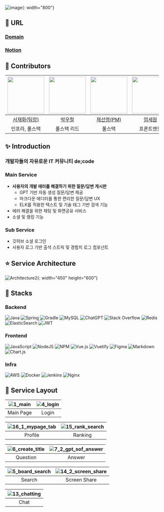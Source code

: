 ![image](/uploads/517fb310b0b1f402ef5c1576aa3a41fd/image.png){: width="800"}



## :mag_right: URL
### [Domain](https://i10a507.p.ssafy.io)
### [Notion](https://marvelous-enquiry-169.notion.site/5-7-Small-7alk-7d5de04be0c64b739a25a2d006bc5b0b?pvs=4)


## :two_men_holding_hands: Contributors
| <a href="https://github.com/ggramgyo"><img src="https://github.com/ggramgyo.png" width="120"/></a> | <a href="https://github.com/skajd1"><img src="https://github.com/skajd1.png" width="120"/></a> | <a href="https://github.com/je-sunmeng"><img src="https://github.com/je-sunmeng.png" width="120"/></a> | <a href="https://github.com/serethia"><img src="https://github.com/serethia.png" width="120"/></a> | <a href="https://github.com/jeounpar"><img src="https://github.com/jeounpar.png" width="120"/></a> | <a href="https://github.com/jinddobaegi"><img src="https://github.com/jinddobaegi.png" width="120"/></a> |
|:--------------------------------------------------------------------------------------------------------:|:----------------------------------------------------------------------------------------------------:|:--------------------------------------------------------------------------------------------------:|:----------------------------------------------------------------------------------------------------:|:------------------------------------------------------------------------------------------------:|:------------------------------------------------------------------------------------------------:|
|                                  [서재화(팀장)](https://github.com/ggramgyo)                                   |                                 [박우철](https://github.com/skajd1)                                  |                                 [제선명(PM)](https://github.com/je-sunmeng)                                 |                                 [엄세원](https://github.com/serethia)                                  |                                [박정규](https://github.com/jeounpar)                                 |                                [정진영](https://github.com/jinddobaegi)                                 |
|인프라, 풀스택|풀스택 리드|풀스택|프론트엔드|백엔드 리드|프론트엔드 리드|

## :sparkles: Introduction
### 개발자들의 자유로운 IT 커뮤니티 de;code

### Main Service
- **사용자의 개발 에러를 해결하기 위한 질문/답변 게시판**
    - GPT 기반 자동 생성 질문/답변 제공
    - 마크다운 에디터를 통한 편리한 질문/답변 UX
    - ELK를 적용한 텍스트 및 기술 태그 기반 검색 기능
- 에러 해결을 위한 채팅 및 화면공유 서비스
- 소셜 및 랭킹 기능

### Sub Service
- 깃허브 소셜 로그인
- 사용자 로그 기반 출석 스트릭 및 경험치 로그 컴포넌트


## :star: Service Architecture
![Architecture2](/uploads/44f5e1d8862524abbdda7353c9e2ff62/Architecture2.jpg){: width="450" height="600"}

## :tada: Stacks
### Backend
![Java](https://img.shields.io/badge/java-%23ED8B00.svg?style=for-the-badge&logo=openjdk&logoColor=white)
![Spring](https://img.shields.io/badge/spring-%236DB33F.svg?style=for-the-badge&logo=spring&logoColor=white)
![Gradle](https://img.shields.io/badge/Gradle-02303A.svg?style=for-the-badge&logo=Gradle&logoColor=white)
![MySQL](https://img.shields.io/badge/mysql-%2300f.svg?style=for-the-badge&logo=mysql&logoColor=white)
![ChatGPT](https://img.shields.io/badge/chatGPT-74aa9c?style=for-the-badge&logo=openai&logoColor=white)
![Stack Overflow](https://img.shields.io/badge/-Stackoverflow-FE7A16?style=for-the-badge&logo=stack-overflow&logoColor=white)
![Redis](https://img.shields.io/badge/redis-%23DD0031.svg?style=for-the-badge&logo=redis&logoColor=white)
![ElasticSearch](https://img.shields.io/badge/-ElasticSearch-005571?style=for-the-badge&logo=elasticsearch)
![JWT](https://img.shields.io/badge/JWT-black?style=for-the-badge&logo=JSON%20web%20tokens)

### Frontend
![JavaScript](https://img.shields.io/badge/javascript-%23323330.svg?style=for-the-badge&logo=javascript&logoColor=%23F7DF1E)
![NodeJS](https://img.shields.io/badge/node.js-6DA55F?style=for-the-badge&logo=node.js&logoColor=white)
![NPM](https://img.shields.io/badge/NPM-%23CB3837.svg?style=for-the-badge&logo=npm&logoColor=white)
![Vue.js](https://img.shields.io/badge/vuejs-%2335495e.svg?style=for-the-badge&logo=vuedotjs&logoColor=%234FC08D)
![Vuetify](https://img.shields.io/badge/Vuetify-1867C0?style=for-the-badge&logo=vuetify&logoColor=AEDDFF)
![Figma](https://img.shields.io/badge/figma-%23F24E1E.svg?style=for-the-badge&logo=figma&logoColor=white)
![Markdown](https://img.shields.io/badge/markdown-%23000000.svg?style=for-the-badge&logo=markdown&logoColor=white)
![Chart.js](https://img.shields.io/badge/chart.js-F5788D.svg?style=for-the-badge&logo=chart.js&logoColor=white)

### Infra
![AWS](https://img.shields.io/badge/AWS-%23FF9900.svg?style=for-the-badge&logo=amazon-aws&logoColor=white)
![Docker](https://img.shields.io/badge/docker-%230db7ed.svg?style=for-the-badge&logo=docker&logoColor=white)
![Jenkins](https://img.shields.io/badge/jenkins-%232C5263.svg?style=for-the-badge&logo=jenkins&logoColor=white)
![Nginx](https://img.shields.io/badge/nginx-%23009639.svg?style=for-the-badge&logo=nginx&logoColor=white)

## :balloon: Service Layout
| ![1_main](/uploads/8f7dfe10f2526c39a2899f92357e298e/1_main.gif)|![4_login](/uploads/913e903bebb8f2bec7a9e57a07b06972/4_login.gif)|
|:---------------------------------------------------------:|:-------------------------------------------------------:|
|                     Main Page                             |                     Login                               |

| ![16_1_mypage_tab](/uploads/ba1350c725389994c98e189aefdd3eb0/16_1_mypage_tab.gif) | ![15_rank_search](/uploads/cb12a50e22becbf3a815eb7000bb8928/15_rank_search.gif) |
|:---------------------------------------------------------:|:-------------------------------------------------------:|
|                     Profile                               |                      Ranking                            |

|![6_create_title](/uploads/c2cf993236a6d1642f4f7a892e3fb9d6/6_create_title.gif)|![7_2_gpt_sof_answer](/uploads/fc8031de37820cb21e2a907f6d81facd/7_2_gpt_sof_answer.gif)|
|:---------------------------------------------------------:|:-------------------------------------------------------:|
|                     Question                              |                       Answer                            |

|![5_board_search](/uploads/efa29921c5e5a8db5522f3af5071fd29/5_board_search.gif)|![14_2_screen_share](/uploads/8179230f2f1a90516e6efa0f0dd8ebb0/14_2_screen_share.gif)|
|:---------------------------------------------------------:|:-------------------------------------------------------:|
|                     Search                                |                     Screen Share                        |

|![13_chatting](/uploads/bea5e484115ae12015762a3a883cb062/13_chatting.gif)|
|:---------------------------------------------------------:|
|                          Chat                             |



